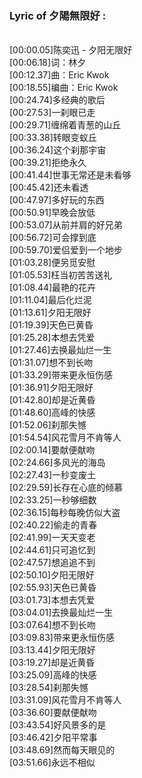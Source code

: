 <h3>Lyric of 夕陽無限好 :</h3><p><br>[00:00.05]陈奕迅 - 夕阳无限好
<br>[00:06.18]词：林夕
<br>[00:12.37]曲：Eric Kwok
<br>[00:18.55]编曲：Eric Kwok
<br>[00:24.74]多经典的歌后
<br>[00:27.53]一刹眼已走
<br>[00:29.71]缠绵着青葱的山丘
<br>[00:33.38]转眼变蚁丘
<br>[00:36.24]这个刹那宇宙
<br>[00:39.21]拒绝永久
<br>[00:41.44]世事无常还是未看够
<br>[00:45.42]还未看透
<br>[00:47.97]多好玩的东西
<br>[00:50.91]早晚会放低
<br>[00:53.07]从前并肩的好兄弟
<br>[00:56.72]可会撑到底
<br>[00:59.70]爱侣爱到一个地步
<br>[01:03.28]便另觅安慰
<br>[01:05.53]枉当初苦苦送礼
<br>[01:08.44]最艳的花卉
<br>[01:11.04]最后化烂泥
<br>[01:13.61]夕阳无限好
<br>[01:19.39]天色已黄昏
<br>[01:25.28]本想去凭爱
<br>[01:27.46]去换最灿烂一生
<br>[01:31.07]想不到长吻
<br>[01:33.29]带来更永恒伤感
<br>[01:36.91]夕阳无限好
<br>[01:42.80]却是近黄昏
<br>[01:48.60]高峰的快感
<br>[01:52.06]刹那失憾
<br>[01:54.54]风花雪月不肯等人
<br>[02:00.14]要献便献吻
<br>[02:24.66]多风光的海岛
<br>[02:27.43]一秒变废土
<br>[02:29.59]长存在心底的倾慕
<br>[02:33.25]一秒够细数
<br>[02:36.15]每秒每晚仿似大盗
<br>[02:40.22]偷走的青春
<br>[02:41.99]一天天变老
<br>[02:44.61]只可追忆到
<br>[02:47.57]想追追不到
<br>[02:50.10]夕阳无限好
<br>[02:55.93]天色已黄昏
<br>[03:01.73]本想去凭爱
<br>[03:04.01]去换最灿烂一生
<br>[03:07.64]想不到长吻
<br>[03:09.83]带来更永恒伤感
<br>[03:13.44]夕阳无限好
<br>[03:19.27]却是近黄昏
<br>[03:25.09]高峰的快感
<br>[03:28.54]刹那失憾
<br>[03:31.09]风花雪月不肯等人
<br>[03:36.60]要献便献吻
<br>[03:43.54]好风景多的是
<br>[03:46.42]夕阳平常事
<br>[03:48.69]然而每天眼见的
<br>[03:51.66]永远不相似
</p>